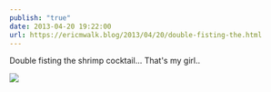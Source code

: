```yaml
---
publish: "true"
date: 2013-04-20 19:22:00
url: https://ericmwalk.blog/2013/04/20/double-fisting-the.html
---
```


Double fisting the shrimp cocktail... That's my girl..

![](https://ericmwalk.blog/uploads/2022/f0dff33b2f.jpg)